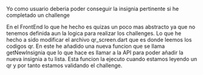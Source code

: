 Yo como usuario deberia poder conseguir la insignia pertinente si he completado un challenge

En el FrontEnd lo que he hecho es quizas un poco mas abstracto ya que no tenemos definida aun la logica para realizar los challenges.
	Lo que he hecho a sido modificar el archivo qr_screen.dart que es donde leemos los codigos qr. En este he añadido una nueva funcion que se llama
	getNewInsignia que lo que hace es llamar a la API para poder añadir la nueva insignia a tu lista.
	Esta funcion la ejecuto cuando estamos leyendo un qr y por tanto estamos validando el challenge.
